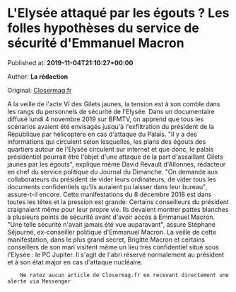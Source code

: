 
# L'Elysée attaqué par les égouts ? Les folles hypothèses du service de sécurité d'Emmanuel Macron

Published at: **2019-11-04T21:10:27+00:00**

Author: **La rédaction**

Original: [Closermag.fr](https://www.closermag.fr/politique/l-elysee-attaque-par-les-egouts-les-folles-hypotheses-du-service-de-securite-d-e-1044660)

A la veille de l'acte VI des Gilets jaunes, la tension est à son comble dans les rangs du personnels de sécurité de l'Elysée. Dans un documentaire diffusé lundi 4 novembre 2019 sur BFMTV, on apprend que tous les scénarios avaient été envisagés jusqu'à l'exfiltration du président de la République par hélicoptère en cas d'attaque du Palais. "Il y a des informations qui circulent selon lesquelles, les plans des égouts des quartiers autour de l'Elysée circulent sur internet et que donc, le palais présidentiel pourrait être l'objet d'une attaque de la part d'assaillant Gilets jaunes par les égouts", explique même David Revault d'Allonnes, rédacteur en chef du service politique du Journal du Dimanche.
"On demande aux collaborateurs du président de vider leurs ordinateurs, de vider tous les documents confidentiels qu'ils auraient pu laisser dans leur bureau", assure-t-il encore. Cette manifestations du 8 décembre 2018 est dans toutes les têtes et la pression est grande. Certains conseilleurs du président craignaient même pour leur propre vie. Ils devaient montrer pattes blanches à plusieurs points de sécurité avant d'avoir accès à Emmanuel Macron. "Une telle sécurité n'avait jamais été vue auparavant", assure Stéphane Séjourné, ex-conseiller politique d'Emmanuel Macron.
La veille de cette manifestation, dans le plus grand secret, Brigitte Macron et certains conseillers de son mari visitent même un lieu très confidentiel situé sous l'Elysée : le PC Jupiter. Il s'agit de l'abri réservé normalement au président et à son état major en cas d'attaque nucléaire.

        Ne ratez aucun article de Closermag.fr en recevant directement une alerte via Messenger
      
